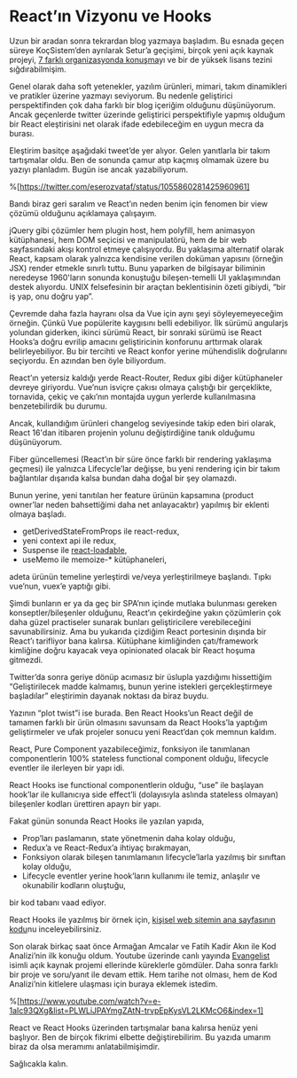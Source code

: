 # React’ın Vizyonu ve Hooks

Uzun bir aradan sonra tekrardan blog yazmaya başladım. Bu esnada geçen süreye KoçSistem’den ayrılarak Setur’a geçişimi, birçok yeni açık kaynak projeyi, [7 farklı organizasyonda konuşma](https://eser.ozvataf.com/speaking/)yı ve bir de yüksek lisans tezini sığdırabilmişim.

Genel olarak daha soft yetenekler, yazılım ürünleri, mimari, takım dinamikleri ve pratikler üzerine yazmayı seviyorum. Bu nedenle geliştirici perspektifinden çok daha farklı bir blog içeriğim olduğunu düşünüyorum. Ancak geçenlerde twitter üzerinde geliştirici perspektifiyle yapmış olduğum bir React eleştirisini net olarak ifade edebileceğim en uygun mecra da burası.

Eleştirim basitçe aşağıdaki tweet’de yer alıyor. Gelen yanıtlarla bir takım tartışmalar oldu. Ben de sonunda çamur atıp kaçmış olmamak üzere bu yazıyı planladım. Bugün ise ancak yazabiliyorum.

%[https://twitter.com/eserozvataf/status/1055860281425960961]

Bandı biraz geri saralım ve React’ın neden benim için fenomen bir view çözümü olduğunu açıklamaya çalışayım.

jQuery gibi çözümler hem plugin host, hem polyfill, hem animasyon kütüphanesi, hem DOM seçicisi ve manipulatörü, hem de bir web sayfasındaki akışı kontrol etmeye çalışıyordu. Bu yaklaşıma alternatif olarak React, kapsam olarak yalnızca kendisine verilen doküman yapısını (örneğin JSX) render etmekle sınırlı tuttu. Bunu yaparken de bilgisayar biliminin neredeyse 1960'ların sonunda konuştuğu bileşen-temelli UI yaklaşımından destek alıyordu. UNIX felsefesinin bir araçtan beklentisinin özeti gibiydi, “bir iş yap, onu doğru yap”.

Çevremde daha fazla hayranı olsa da Vue için aynı şeyi söyleyemeyeceğim örneğin. Çünkü Vue popülerite kaygısını belli edebiliyor. İlk sürümü angularjs yolundan giderken, ikinci sürümü React, bir sonraki sürümü ise React Hooks’a doğru evrilip amacını geliştiricinin konforunu arttırmak olarak belirleyebiliyor. Bu bir tercihti ve React konfor yerine mühendislik doğrularını seçiyordu. En azından ben öyle biliyordum.

React’ın yetersiz kaldığı yerde React-Router, Redux gibi diğer kütüphaneler devreye giriyordu. Vue’nun isviçre çakısı olmaya çalıştığı bir gerçeklikte, tornavida, çekiç ve çakı’nın montajda uygun yerlerde kullanılmasına benzetebilirdik bu durumu.

Ancak, kullandığım ürünleri changelog seviyesinde takip eden biri olarak, React 16'dan itibaren projenin yolunu değiştirdiğine tanık olduğumu düşünüyorum.

Fiber güncellemesi (React’ın bir süre önce farklı bir rendering yaklaşıma geçmesi) ile yalnızca Lifecycle’lar değişse, bu yeni rendering için bir takım bağlantılar dışarıda kalsa bundan daha doğal bir şey olamazdı.

Bunun yerine, yeni tanıtılan her feature ürünün kapsamına (product owner’lar neden bahsettiğimi daha net anlayacaktır) yapılmış bir eklenti olmaya başladı.

*   getDerivedStateFromProps ile react-redux,
*   yeni context api ile redux,
*   Suspense ile [react-loadable](https://www.npmjs.com/package/react-loadable),
*   useMemo ile memoize-\* kütüphaneleri,

adeta ürünün temeline yerleştirdi ve/veya yerleştirilmeye başlandı. Tıpkı vue’nun, vuex’e yaptığı gibi.

Şimdi bunların er ya da geç bir SPA’nın içinde mutlaka bulunması gereken konseptler/bileşenler olduğunu, React’ın çekirdeğine yakın çözümlerin çok daha güzel practiseler sunarak bunları geliştiricilere verebileceğini savunabilirsiniz. Ama bu yukarıda çizdiğim React portesinin dışında bir React’ı tarifliyor bana kalırsa. Kütüphane kimliğinden çatı/framework kimliğine doğru kayacak veya opinionated olacak bir React hoşuma gitmezdi.

Twitter’da sonra geriye dönüp acımasız bir üslupla yazdığımı hissettiğim “Geliştirilecek madde kalmamış, bunun yerine istekleri gerçekleştirmeye başladılar” eleştirimin dayanak noktası da biraz buydu.

Yazının “plot twist”i ise burada. Ben React Hooks’un React değil de tamamen farklı bir ürün olmasını savunsam da React Hooks’la yaptığım geliştirmeler ve ufak projeler sonucu yeni React’dan çok memnun kaldım.

React, Pure Component yazabileceğimiz, fonksiyon ile tanımlanan componentlerin 100% stateless functional component olduğu, lifecycle eventler ile ilerleyen bir yapı idi.

React Hooks ise functional componentlerin olduğu, “use” ile başlayan hook’lar ile kullanıcıya side effect’li (dolayısıyla aslında stateless olmayan) bileşenler kodları ürettiren apayrı bir yapı.

Fakat günün sonunda React Hooks ile yazılan yapıda,

*   Prop’ları paslamanın, state yönetmenin daha kolay olduğu,
*   Redux’a ve React-Redux’a ihtiyaç bırakmayan,
*   Fonksiyon olarak bileşen tanımlamanın lifecycle’larla yazılmış bir sınıftan kolay olduğu,
*   Lifecycle eventler yerine hook’ların kullanımı ile temiz, anlaşılır ve okunabilir kodların oluştuğu,

bir kod tabanı vaad ediyor.

React Hooks ile yazılmış bir örnek için, [kişisel web sitemin ana sayfasının kodu](https://github.com/eserozvataf/eser.ozvataf.com/blob/development/src/app/pages/frontpage/index.tsx)nu inceleyebilirsiniz.

Son olarak birkaç saat önce Armağan Amcalar ve Fatih Kadir Akın ile Kod Analizi’nin ilk konuğu oldum. Youtube üzerinde canlı yayında [Evangelist](https://github.com/eserozvataf/evangelist) isimli açık kaynak projemi ellerinde küreklerle gömdüler. Daha sonra farklı bir proje ve soru/yanıt ile devam ettik. Hem tarihe not olması, hem de Kod Analizi’nin kitlelere ulaşması için buraya eklemek istedim.

%[https://www.youtube.com/watch?v=e-1aIc93QXg&list=PLWLiJPAYmgZAtN-trvpEpKysVL2LKMcO6&index=1]

React ve React Hooks üzerinden tartışmalar bana kalırsa henüz yeni başlıyor. Ben de birçok fikrimi elbette değiştirebilirim. Bu yazıda umarım biraz da olsa meramımı anlatabilmişimdir.

Sağlıcakla kalın.
